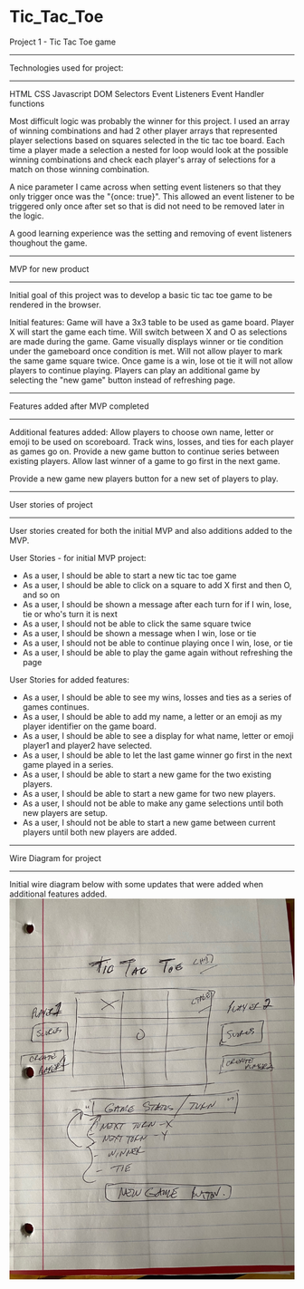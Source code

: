 # Tic_Tac_Toe
Project 1 - Tic Tac Toe game
*******************************
Technologies used for project:
*******************************
HTML
CSS 
Javascript
DOM Selectors
Event Listeners
Event Handler functions

Most difficult logic was probably the winner for this project.  I used an array of winning combinations and had 2 other player arrays that represented player selections based on squares selected in the tic tac toe board.  Each time a player made a selection a nested for loop would look at the possible winning combinations and check each player's array of selections for a match on those winning combination.

A nice parameter I came across when setting event listeners so that they only trigger once was the "{once: true}".  This allowed an event listener to be triggered only once after set so that is did not need to be removed later in the logic.

A good learning experience was the setting and removing of event listeners thoughout the  game. 


*******************************
MVP for new product
*******************************
Initial goal of this project was to develop a basic tic tac toe game to be rendered in the browser.

Initial features:
Game will have a 3x3 table to be used as game board.
Player X will start the game each time.
Will switch between X and O as selections are made during the game.
Game visually displays winner or tie condition under the gameboard once condition is met.
Will not allow player to mark the same game square twice.
Once game is a win, lose ot tie it will not allow players to continue playing.
Players can play an additional game by selecting the "new game" button instead of refreshing page.

***********************************
Features added after MVP completed
***********************************
Additional features added:
Allow players to choose own name, letter or emoji to be used on scoreboard.
Track wins, losses, and ties for each player as games go on.
Provide a new game button to continue series between existing players.
Allow last winner of a game to go first in the next game.

Provide a new game new players button for a new set of players to play.


*******************************
User stories of project
*******************************
User stories created for both the initial MVP and also additions added to the MVP.

User Stories - for initial MVP project:
* As a user, I should be able to start a new tic tac toe game
* As a user, I should be able to click on a square to add X first and then O, and so on
* As a user, I should be shown a message after each turn for if I win, lose, tie or who's turn it is next
* As a user, I should not be able to click the same square twice
* As a user, I should be shown a message when I win, lose or tie
* As a user, I should not be able to continue playing once I win, lose, or tie
* As a user, I should be able to play the game again without refreshing the page

User Stories for added features:
* As a user, I should be able to see my wins, losses and ties as a series of games continues.
* As a user, I should be able to add my name, a letter or an emoji as my player identifier on the game board.
* As a user, I should be able to see a display for what name, letter or emoji player1 and player2 have selected.
* As a user, I should be able to let the last game winner go first in the next game played in a series.
* As a user, I should be able to start a new game for the two existing players.
* As a user, I should be able to start a new game for two new players.
* As a user, I should not be able to make any game selections until both new players are setup.
* As a user, I should not be able to start a new game between current players until both new players are added.

<!-- ![wireDiagram](TicTacToeUserStories.pages) -->

*******************************
Wire Diagram for project
*******************************
Initial wire diagram below with some updates that were added when additional features added.
![wireDiagram](wireDiagram.jpeg)




